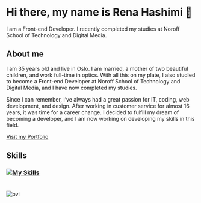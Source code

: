 # Hi there, my name is Rena Hashimi 👋
I am a Front-end Developer. I recently completed my studies at Noroff School of Technology and Digital Media.

## About me
I am 35 years old and live in Oslo. I am married, a mother of two beautiful children, and work full-time in optics. With all this on my plate, I also studied to become a Front-end Developer at Noroff School of Technology and Digital Media, and I have now completed my studies.

Since I can remember, I’ve always had a great passion for IT, coding, web development, and design. After working in customer service for almost 16 years, it was time for a career change. I decided to fulfill my dream of becoming a developer, and I am now working on developing my skills in this field.

[Visit my Portfolio](https://portfolio-renahashimi.netlify.app/)

## Skills
  ### [![My Skills](https://skillicons.dev/icons?i=github,js,html,css,react,vite,figma,netlify,wordpress,php,bootstrap,tailwind,cypress,jest,notion,scss)](https://skillicons.dev)

#

<img src="https://github-readme-stats.vercel.app/api/top-langs?username=renahashimi&show_icons=true&locale=en&layout=compact&theme=chartreuse-dark" alt="ovi" />
